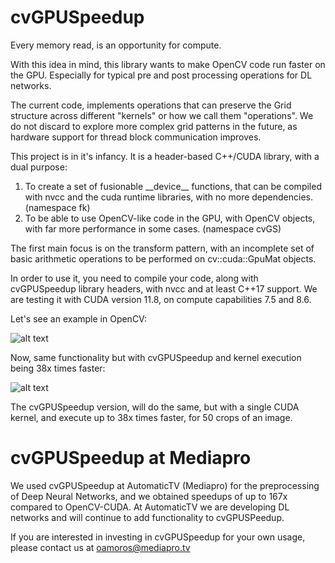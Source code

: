 # cvGPUSpeedup

Every memory read, is an opportunity for compute.

With this idea in mind, this library wants to make OpenCV code run faster on the GPU. Especially for typical pre and post processing operations for DL networks.

The current code, implements operations that can preserve the Grid structure across different "kernels" or how we call them "operations". We do not discard to explore more complex grid patterns in the future, as hardware support for thread block communication improves.

This project is in it's infancy. It is a header-based C++/CUDA library, with a dual purpose:
1. To create a set of fusionable \_\_device\_\_ functions, that can be compiled with nvcc and the cuda runtime libraries, with no more dependencies. (namespace fk) 
2. To be able to use OpenCV-like code in the GPU, with OpenCV objects, with far more performance in some cases. (namespace cvGS)

The first main focus is on the transform pattern, with an incomplete set of basic arithmetic operations to be performed on cv::cuda::GpuMat objects.

In order to use it, you need to compile your code, along with cvGPUSpeedup library headers, with nvcc and at least C++17 support. We are testing it with CUDA version 11.8, on compute capabilities 7.5 and 8.6.

Let's see an example in OpenCV:

![alt text](https://github.com/morousg/cvGPUSpeedup/blob/98a268319b97955bf6d1fe0f3a611e0ea82f9d7d/OpenCVversion.png)

Now, same functionality but with cvGPUSpeedup and kernel execution being 38x times faster:

![alt text](https://github.com/morousg/cvGPUSpeedup/blob/2e9bfb1410c7dd8fb1bc4de279466637881b8843/cvGPUSpeedupVersion.png)

The cvGPUSpeedup version, will do the same, but with a single CUDA kernel, and execute up to 38x times faster, for 50 crops of an image.

# cvGPUSpeedup at Mediapro

We used cvGPUSpeedup at AutomaticTV (Mediapro) for the preprocessing of Deep Neural Networks, and we obtained speedups of up to 167x compared to OpenCV-CUDA. At AutomaticTV we are developing DL networks and will continue to add functionality to cvGPUSPeedup.

If you are interested in investing in cvGPUSpeedup for your own usage, please contact us at oamoros@mediapro.tv
